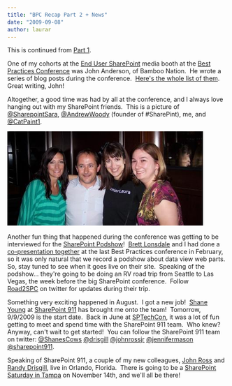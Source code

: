 ```yaml
---
title: "BPC Recap Part 2 + News"
date: "2009-09-08"
author: laurar
---
```


This is continued from [Part 1](http://spinsiders.com/laurar/2009/09/03/bpc09-recap-part-1/).

One of my cohorts at the [End User SharePoint](http://www.endusersharepoint.com) media booth at the [Best Practices Conference](http://www.bestpracticesconference.com) was John Anderson, of Bamboo Nation.  He wrote a series of blog posts during the conference.  [Here's the whole list of them](http://community.bamboosolutions.com/blogs/bambooteamblog/archive/tags/Best+Practices+Conference/BPC09/default.aspx).  Great writing, John!

Altogether, a good time was had by all at the conference, and I always love hanging out with my SharePoint friends.  This is a picture of [@SharepointSara](http://www.twitter.com/sharepointsara), [@AndrewWoody](http://www.twitter.com/andrewwoody) (founder of #SharePint), me, and [@CatPaint1](http://www.twitter.com/catpaint1).

![](images/100_7809b.jpg)

Another fun thing that happened during the conference was getting to be interviewed for the [SharePoint Podshow](http://www.sharepointpodshow.com)!  [Brett Lonsdale](http://www.brettlonsdale.com) and I had done a [co-presentation together](http://community.bamboosolutions.com/blogs/bambooteamblog/archive/2009/02/03/bpspc-making-the-most-of-the-out-of-the-box-web-parts.aspx) at the last Best Practices conference in February, so it was only natural that we record a podshow about data view web parts.  So, stay tuned to see when it goes live on their site.  Speaking of the podshow... they're going to be doing an RV road trip from Seattle to Las Vegas, the week before the big SharePoint conference.  Follow [Road2SPC](http://twitter.com/Road2SPC) on twitter for updates during their trip.

Something very exciting happened in August.  I got a new job!  [Shane Young](http://msmvps.com/blogs/shane) at [SharePoint 911](http://www.sharepoint911.com) has brought me onto the team!  Tomorrow, 9/9/2009 is the start date.  Back in June at [SPTechCon](http://www.sptechcon.com), it was a lot of fun getting to meet and spend time with the SharePoint 911 team.  Who knew?  Anyway, can't wait to get started!  You can follow the SharePoint 911 team on twitter: [@ShanesCows](http://www.twitter.com/shanescows) [@drisgill](http://www.twitter.com/drisgill) [@johnrossjr](http://www.twitter.com/johnrossjr) [@jennifermason](http://www.twitter.com/jennifermason) [@sharepoint911](http://www.twitter.com/sharepoint911).

Speaking of SharePoint 911, a couple of my new colleagues, [John Ross](http://www.twitter.com/johnrossjr) and [Randy Drisgill](http://www.twitter.com/drisgill), live in Orlando, Florida.  There is going to be a [SharePoint Saturday in Tampa](http://www.sharepointsaturday.org/tampa) on November 14th, and we'll all be there!
